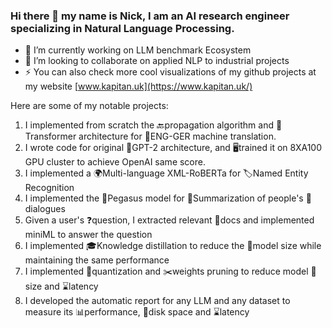 ### Hi there 👋 my name is Nick, I am an AI research engineer specializing in Natural Language Processing.

- 🔭 I’m currently working on LLM benchmark Ecosystem
- 👯 I’m looking to collaborate on applied NLP to industrial projects
- ⚡ You can also check more cool visualizations  of my github projects at my website [www.kapitan.uk](https://www.kapitan.uk/)

Here are some of my notable projects:
1. I implemented from scratch the 🔙propagation algorithm and 🤖Transformer architecture for 🔄ENG-GER machine translation.
2. I wrote code for original 📐GPT-2 architecture, and 🖥️trained it on 8XA100 GPU cluster to achieve OpenAI same score.
3. I implemented a 🌍Multi-language XML-RoBERTa for 🏷️Named Entity Recognition
4. I implemented the 🐎Pegasus model for 📝Summarization of people's 💬dialogues
5. Given a user's ❓question, I extracted relevant 📂docs and implemented miniML to answer the question
6. I implemented 🎓Knowledge distillation to reduce the 🍃model size while maintaining the same performance
7. I implemented 🤌quantization and ✂️weights pruning to reduce model 💾size and ⌛latency
8. I developed the automatic report for any LLM and any dataset to measure its 📊performance, 💽disk space and ⌛latency
